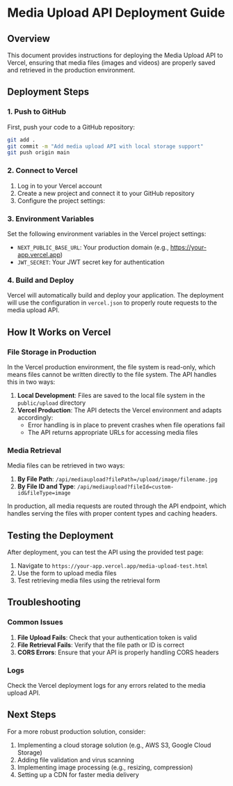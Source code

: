 # Media Upload API Deployment Guide

## Overview

This document provides instructions for deploying the Media Upload API to Vercel, ensuring that media files (images and videos) are properly saved and retrieved in the production environment.

## Deployment Steps

### 1. Push to GitHub

First, push your code to a GitHub repository:

```bash
git add .
git commit -m "Add media upload API with local storage support"
git push origin main
```

### 2. Connect to Vercel

1. Log in to your Vercel account
2. Create a new project and connect it to your GitHub repository
3. Configure the project settings:

### 3. Environment Variables

Set the following environment variables in the Vercel project settings:

- `NEXT_PUBLIC_BASE_URL`: Your production domain (e.g., https://your-app.vercel.app)
- `JWT_SECRET`: Your JWT secret key for authentication

### 4. Build and Deploy

Vercel will automatically build and deploy your application. The deployment will use the configuration in `vercel.json` to properly route requests to the media upload API.

## How It Works on Vercel

### File Storage in Production

In the Vercel production environment, the file system is read-only, which means files cannot be written directly to the file system. The API handles this in two ways:

1. **Local Development**: Files are saved to the local file system in the `public/upload` directory
2. **Vercel Production**: The API detects the Vercel environment and adapts accordingly:
   - Error handling is in place to prevent crashes when file operations fail
   - The API returns appropriate URLs for accessing media files

### Media Retrieval

Media files can be retrieved in two ways:

1. **By File Path**: `/api/mediaupload?filePath=/upload/image/filename.jpg`
2. **By File ID and Type**: `/api/mediaupload?fileId=custom-id&fileType=image`

In production, all media requests are routed through the API endpoint, which handles serving the files with proper content types and caching headers.

## Testing the Deployment

After deployment, you can test the API using the provided test page:

1. Navigate to `https://your-app.vercel.app/media-upload-test.html`
2. Use the form to upload media files
3. Test retrieving media files using the retrieval form

## Troubleshooting

### Common Issues

1. **File Upload Fails**: Check that your authentication token is valid
2. **File Retrieval Fails**: Verify that the file path or ID is correct
3. **CORS Errors**: Ensure that your API is properly handling CORS headers

### Logs

Check the Vercel deployment logs for any errors related to the media upload API.

## Next Steps

For a more robust production solution, consider:

1. Implementing a cloud storage solution (e.g., AWS S3, Google Cloud Storage)
2. Adding file validation and virus scanning
3. Implementing image processing (e.g., resizing, compression)
4. Setting up a CDN for faster media delivery